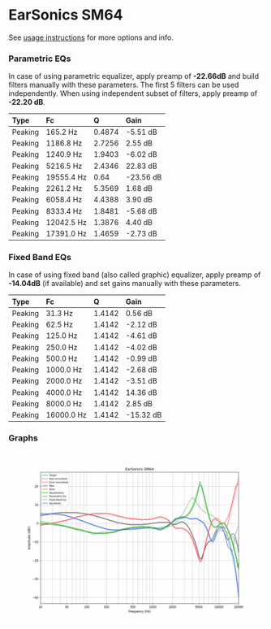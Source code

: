 # EarSonics SM64
See [usage instructions](https://github.com/jaakkopasanen/AutoEq#usage) for more options and info.

### Parametric EQs
In case of using parametric equalizer, apply preamp of **-22.66dB** and build filters manually
with these parameters. The first 5 filters can be used independently.
When using independent subset of filters, apply preamp of **-22.20 dB**.

| Type    | Fc         |      Q | Gain      |
|:--------|:-----------|:-------|:----------|
| Peaking | 165.2 Hz   | 0.4874 | -5.51 dB  |
| Peaking | 1186.8 Hz  | 2.7256 | 2.55 dB   |
| Peaking | 1240.9 Hz  | 1.9403 | -6.02 dB  |
| Peaking | 5216.5 Hz  | 2.4346 | 22.83 dB  |
| Peaking | 19555.4 Hz | 0.64   | -23.56 dB |
| Peaking | 2261.2 Hz  | 5.3569 | 1.68 dB   |
| Peaking | 6058.4 Hz  | 4.4388 | 3.90 dB   |
| Peaking | 8333.4 Hz  | 1.8481 | -5.68 dB  |
| Peaking | 12042.5 Hz | 1.3876 | 4.40 dB   |
| Peaking | 17391.0 Hz | 1.4659 | -2.73 dB  |

### Fixed Band EQs
In case of using fixed band (also called graphic) equalizer, apply preamp of **-14.04dB**
(if available) and set gains manually with these parameters.

| Type    | Fc         |      Q | Gain      |
|:--------|:-----------|:-------|:----------|
| Peaking | 31.3 Hz    | 1.4142 | 0.56 dB   |
| Peaking | 62.5 Hz    | 1.4142 | -2.12 dB  |
| Peaking | 125.0 Hz   | 1.4142 | -4.61 dB  |
| Peaking | 250.0 Hz   | 1.4142 | -4.02 dB  |
| Peaking | 500.0 Hz   | 1.4142 | -0.99 dB  |
| Peaking | 1000.0 Hz  | 1.4142 | -2.68 dB  |
| Peaking | 2000.0 Hz  | 1.4142 | -3.51 dB  |
| Peaking | 4000.0 Hz  | 1.4142 | 14.36 dB  |
| Peaking | 8000.0 Hz  | 1.4142 | 2.85 dB   |
| Peaking | 16000.0 Hz | 1.4142 | -15.32 dB |

### Graphs
![](./EarSonics%20SM64.png)